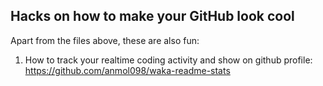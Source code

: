 ## Hacks on how to make your GitHub look cool

Apart from the files above, these are also fun:

1. How to track your realtime coding activity and show on github profile: https://github.com/anmol098/waka-readme-stats
